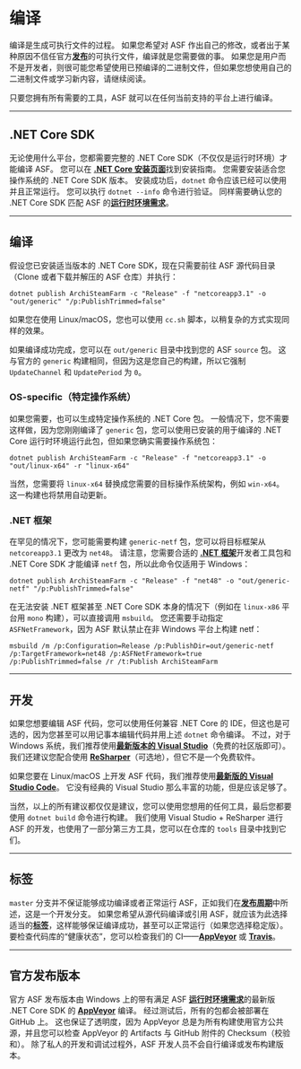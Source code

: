 # 编译

编译是生成可执行文件的过程。 如果您希望对 ASF 作出自己的修改，或者出于某种原因不信任官方&#8203;**[发布](https://github.com/JustArchiNET/ArchiSteamFarm/releases)**&#8203;的可执行文件，编译就是您需要做的事。 如果您是用户而不是开发者，则很可能您希望使用已预编译的二进制文件，但如果您想使用自己的二进制文件或学习新内容，请继续阅读。

只要您拥有所有需要的工具，ASF 就可以在任何当前支持的平台上进行编译。

* * *

## .NET Core SDK

无论使用什么平台，您都需要完整的 .NET Core SDK（不仅仅是运行时环境）才能编译 ASF。 您可以在 **[.NET Core 安装页面](https://dotnet.microsoft.com/download)**&#8203;找到安装指南。 您需要安装适合您操作系统的 .NET Core SDK 版本。 安装成功后，`dotnet` 命令应该已经可以使用并且正常运行。 您可以执行 `dotnet --info` 命令进行验证。 同样需要确认您的 .NET Core SDK 匹配 ASF 的&#8203;**[运行时环境需求](https://github.com/JustArchiNET/ArchiSteamFarm/wiki/Compatibility-zh-CN#运行时环境需求)**。

* * *

## 编译

假设您已安装适当版本的 .NET Core SDK，现在只需要前往 ASF 源代码目录（Clone 或者下载并解压的 ASF 仓库）并执行：

```shell
dotnet publish ArchiSteamFarm -c "Release" -f "netcoreapp3.1" -o "out/generic" "/p:PublishTrimmed=false"
```

如果您在使用 Linux/macOS，您也可以使用 `cc.sh` 脚本，以稍复杂的方式实现同样的效果。

如果编译成功完成，您可以在 `out/generic` 目录中找到您的 ASF `source` 包。 这与官方的 `generic` 构建相同，但因为这是您自己的构建，所以它强制 `UpdateChannel` 和 `UpdatePeriod` 为 `0`。

### OS-specific（特定操作系统）

如果您需要，也可以生成特定操作系统的 .NET Core 包。 一般情况下，您不需要这样做，因为您刚刚编译了 `generic` 包，您可以使用已安装的用于编译的 .NET Core 运行时环境运行此包，但如果您确实需要操作系统包：

```shell
dotnet publish ArchiSteamFarm -c "Release" -f "netcoreapp3.1" -o "out/linux-x64" -r "linux-x64"
```

当然，您需要将 `linux-x64` 替换成您需要的目标操作系统架构，例如 `win-x64`。 这一构建也将禁用自动更新。

### .NET 框架

在罕见的情况下，您可能需要构建 `generic-netf` 包，您可以将目标框架从 `netcoreapp3.1` 更改为 `net48`。 请注意，您需要合适的 **[.NET 框架](https://dotnet.microsoft.com/download/visual-studio-sdks)**&#8203;开发者工具包和 .NET Core SDK 才能编译 `netf` 包，所以此命令仅适用于 Windows：

```shell
dotnet publish ArchiSteamFarm -c "Release" -f "net48" -o "out/generic-netf" "/p:PublishTrimmed=false"
```

在无法安装 .NET 框架甚至 .NET Core SDK 本身的情况下（例如在 `linux-x86` 平台用 `mono` 构建），可以直接调用 `msbuild`。 您还需要手动指定 `ASFNetFramework`，因为 ASF 默认禁止在非 Windows 平台上构建 netf：

```shell
msbuild /m /p:Configuration=Release /p:PublishDir=out/generic-netf /p:TargetFramework=net48 /p:ASFNetFramework=true /p:PublishTrimmed=false /r /t:Publish ArchiSteamFarm
```

* * *

## 开发

如果您想要编辑 ASF 代码，您可以使用任何兼容 .NET Core 的 IDE，但这也是可选的，因为您甚至可以用记事本编辑代码并用上述 `dotnet` 命令编译。 不过，对于 Windows 系统，我们推荐使用&#8203;**[最新版本的 Visual Studio](https://visualstudio.microsoft.com/downloads)**（免费的社区版即可）。 我们还建议您配合使用 **[ReSharper](https://www.jetbrains.com/resharper)**（可选地），但它不是一个免费软件。

如果您要在 Linux/macOS 上开发 ASF 代码，我们推荐使用&#8203;**[最新版的 Visual Studio Code](https://code.visualstudio.com/download)**。 它没有经典的 Visual Studio 那么丰富的功能，但是应该足够了。

当然，以上的所有建议都仅仅是建议，您可以使用您想用的任何工具，最后您都要使用 `dotnet build` 命令进行构建。 我们使用 Visual Studio + ReSharper 进行 ASF 的开发，也使用了一部分第三方工具，您可以在仓库的 `tools` 目录中找到它们。

* * *

## 标签

`master` 分支并不保证能够成功编译或者正常运行 ASF，正如我们在&#8203;**[发布周期](https://github.com/JustArchiNET/ArchiSteamFarm/wiki/Release-cycle-zh-CN)**&#8203;中所述，这是一个开发分支。 如果您希望从源代码编译或引用 ASF，就应该为此选择适当的&#8203;**[标签](https://github.com/JustArchiNET/ArchiSteamFarm/tags)**，这样能够保证编译成功，甚至可以正常运行（如果您选择稳定版）。 要检查代码库的“健康状态”，您可以检查我们的 CI——**[AppVeyor](https://ci.appveyor.com/project/JustArchi/ArchiSteamFarm)** 或 **[Travis](https://travis-ci.com/JustArchiNET/ArchiSteamFarm)**。

* * *

## 官方发布版本

官方 ASF 发布版本由 Windows 上的带有满足 ASF **[运行时环境需求](https://github.com/JustArchiNET/ArchiSteamFarm/wiki/Compatibility-zh-CN#运行时环境需求)**&#8203;的最新版 .NET Core SDK 的 **[AppVeyor](https://ci.appveyor.com/project/JustArchi/ArchiSteamFarm)** 编译。 经过测试后，所有的包都会被部署在 GitHub 上。 这也保证了透明度，因为 AppVeyor 总是为所有构建使用官方公共源，并且您可以检查 AppVeyor 的 Artifacts 与 GitHub 附件的 Checksum（校验和）。 除了私人的开发和调试过程外，ASF 开发人员不会自行编译或发布构建版本。